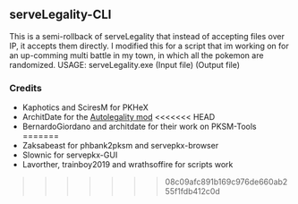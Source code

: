 ## serveLegality-CLI

This is a semi-rollback of serveLegality that instead of accepting files over IP, it accepts them directly.
I modified this for a script that im working on for an up-comming multi battle in my town, in which all the pokemon are randomized.
USAGE: serveLegality.exe (Input file) (Output file)

### Credits

* Kaphotics and SciresM for PKHeX
* ArchitDate for the [Autolegality mod](https://github.com/architdate/PKHeX-Auto-Legality-Mod)
<<<<<<< HEAD
* BernardoGiordano and architdate for their work on PKSM-Tools
=======
* Zaksabeast for phbank2pksm and servepkx-browser
* Slownic for servepkx-GUI
* Lavorther, trainboy2019 and wrathsoffire for scripts work
>>>>>>> 08c09afc891b169c976de660ab255f1fdb412c0d
